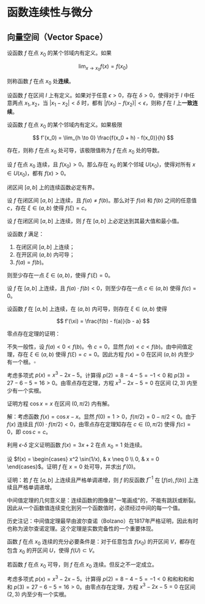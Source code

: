 # 函数连续性与微分

## 向量空间（Vector Space）

<!-- 定义：函数的连续性 -->
<div class="math-env definition" data-name="Continuity of Functions">

设函数 $f$ 在点 $x_0$ 的某个邻域内有定义。如果 

$$
\lim_{x \to x_0} f(x) = f(x_0)
$$

则称函数 $f$ 在点 $x_0$ 处**连续**。

</div>

<!-- 定义：一致连续 -->
<div class="math-env definition" data-name="Uniform Continuity">

设函数 $f$ 在区间 $I$ 上有定义。如果对于任意 $\epsilon > 0$，存在 $\delta > 0$，使得对于 $I$ 中任意两点 $x_1, x_2$，当 $|x_1 - x_2| < \delta$ 时，都有 $|f(x_1) - f(x_2)| < \epsilon$，则称 $f$ 在 $I$ 上**一致连续**。

</div>

<!-- 定义：导数 -->
<div class="math-env definition" data-name="Derivative">

设函数 $f$ 在点 $x_0$ 的某个邻域内有定义。如果极限

$$
f'(x_0) = \lim_{h \to 0} \frac{f(x_0 + h) - f(x_0)}{h}
$$

存在，则称 $f$ 在点 $x_0$ 处可导，该极限值称为 $f$ 在点 $x_0$ 处的导数。

</div>

<!-- 引理：连续函数的性质 -->
<div class="math-env lemma">

设 $f$ 在点 $x_0$ 连续，且 $f(x_0) > 0$。那么存在 $x_0$ 的某个邻域 $U(x_0)$，使得对所有 $x \in U(x_0)$，都有 $f(x) > 0$。

</div>

<!-- 引理：有界性引理 -->
<div class="math-env lemma">

闭区间 $[a,b]$ 上的连续函数必定有界。

</div>

<!-- 定理：中间值定理 -->
<div class="math-env theorem" data-name="Intermediate Value Theorem">

设 $f$ 在闭区间 $[a,b]$ 上连续，且 $f(a) \neq f(b)$。那么对于 $f(a)$ 和 $f(b)$ 之间的任意值 $c$，存在 $\xi \in (a,b)$ 使得 $f(\xi) = c$。

</div>

<!-- 定理：最值定理 -->
<div class="math-env theorem" data-name="Extreme Value Theorem">

设 $f$ 在闭区间 $[a,b]$ 上连续，则 $f$ 在 $[a,b]$ 上必定达到其最大值和最小值。

</div>

<!-- 定理：罗尔定理 -->
<div class="math-env theorem" data-name="Rolle's Theorem">

设函数 $f$ 满足：

1. 在闭区间 $[a,b]$ 上连续；
2. 在开区间 $(a,b)$ 内可导；
3. $f(a) = f(b)$。


则至少存在一点 $\xi \in (a,b)$，使得 $f'(\xi) = 0$。

</div>

<!-- 推论：零点存在定理 -->
<div class="math-env corollary" data-name="Zero Existence Theorem">

设 $f$ 在 $[a,b]$ 上连续，且 $f(a) \cdot f(b) < 0$，则至少存在一点 $c \in (a,b)$ 使得 $f(c) = 0$。

</div>

<!-- 推论：拉格朗日中值定理 -->
<div class="math-env corollary" data-name="Mean Value Theorem">

设函数 $f$ 在 $[a,b]$ 上连续，在 $(a,b)$ 内可导，则存在 $\xi \in (a,b)$ 使得

$$
f'(\xi) = \frac{f(b) - f(a)}{b - a}
$$

</div>

<!-- 证明示例 -->
<div class="math-env proof">

零点存在定理的证明：

不失一般性，设 $f(a) < 0 < f(b)$。令 $c = 0$，显然 $f(a) < c < f(b)$。由中间值定理，存在 $\xi \in (a,b)$ 使得 $f(\xi) = c = 0$。因此方程 $f(x) = 0$ 在区间 $(a,b)$ 内至少有一个根。$\square$

</div>

<!-- 例子：多项式零点 -->
<div class="math-env example">

考虑多项式 $p(x) = x^3 - 2x - 5$。计算得 $p(2) = 8 - 4 - 5 = -1 < 0$ 和 $p(3) = 27 - 6 - 5 = 16 > 0$。由零点存在定理，方程 $x^3 - 2x - 5 = 0$ 在区间 $(2,3)$ 内至少有一个实根。

</div>

<!-- 例子：三角函数应用 -->
<div class="math-env example">

证明方程 $\cos x = x$ 在区间 $(0, \pi/2)$ 内有解。

解：考虑函数 $f(x) = \cos x - x$。显然 $f(0) = 1 > 0$，$f(\pi/2) = 0 - \pi/2 < 0$。由于 $f(x)$ 连续且 $f(0) \cdot f(\pi/2) < 0$，由零点存在定理知存在 $c \in (0, \pi/2)$ 使得 $f(c) = 0$，即 $\cos c = c$。

</div>

<!-- 练习：基础题 -->
<div class="math-env exercise">

利用 $\epsilon$-$\delta$ 定义证明函数 $f(x) = 3x + 2$ 在点 $x_0 = 1$ 处连续。

</div>

<!-- 练习：中等题 -->
<div class="math-env exercise">

设 $f(x) = \begin{cases} x^2 \sin(1/x), & x \neq 0 \\ 0, & x = 0 \end{cases}$。证明 $f$ 在 $x = 0$ 处可导，并求出 $f'(0)$。

</div>

<!-- 练习：综合题 -->
<div class="math-env exercise">

证明：若 $f$ 在 $[a,b]$ 上连续且严格单调递增，则 $f$ 的反函数 $f^{-1}$ 在 $[f(a), f(b)]$ 上连续且严格单调递增。

</div>

<!-- 说明：几何直观 -->
<div class="math-env remark">

中间值定理的几何意义是：连续函数的图像是"一笔画成"的，不能有跳跃或断裂。因此从一个函数值连续变化到另一个函数值时，必须经过中间的每一个值。

</div>

<!-- 说明：历史背景 -->
<div class="math-env remark">

历史注记：中间值定理最早由波尔查诺（Bolzano）在1817年严格证明，因此有时也称为波尔查诺定理。这个定理是实数完备性的一个重要体现。

</div>

<!-- 命题：连续性的等价条件 -->
<div class="math-env proposition">

函数 $f$ 在点 $x_0$ 连续的充分必要条件是：对于任意包含 $f(x_0)$ 的开区间 $V$，都存在包含 $x_0$ 的开区间 $U$，使得 $f(U) \subset V$。

</div>

<!-- 命题：可导与连续的关系 -->
<div class="math-env proposition">

若函数 $f$ 在点 $x_0$ 可导，则 $f$ 在点 $x_0$ 连续。但反之不一定成立。

</div>



考虑多项式 $p(x) = x^3 - 2x - 5$。计算得 $p(2) = 8 - 4 - 5 = -1 < 0$ 和和和和和和 $p(3) = 27 - 6 - 5 = 16 > 0$。由零点存在定理，方程 $x^3 - 2x - 5 = 0$ 在区间 $(2,3)$ 内至少有一个实根。
